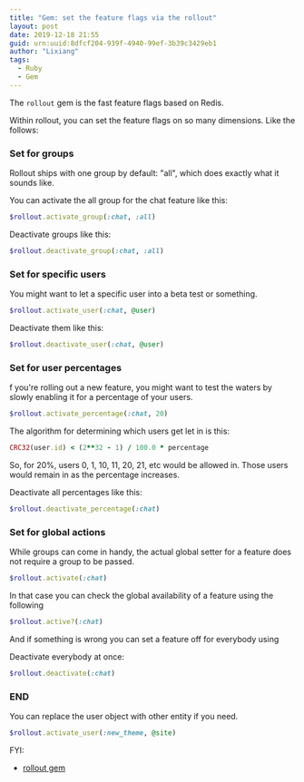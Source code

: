 ```yaml
---
title: "Gem: set the feature flags via the rollout"
layout: post
date: 2019-12-18 21:55
guid: urn:uuid:8dfcf204-939f-4940-99ef-3b39c3429eb1
author: "Lixiang"
tags:
  - Ruby
  - Gem
---
```


The `rollout` gem is the fast feature flags based on Redis.

Within rollout, you can set the feature flags on so many dimensions. Like the follows:

### Set for groups
Rollout ships with one group by default: "all", which does exactly what it sounds like.

You can activate the all group for the chat feature like this:

```ruby
$rollout.activate_group(:chat, :all)
```
Deactivate groups like this:

```ruby
$rollout.deactivate_group(:chat, :all)
```

### Set for specific users

You might want to let a specific user into a beta test or something.

```ruby
$rollout.activate_user(:chat, @user)
```

Deactivate them like this:

```ruby
$rollout.deactivate_user(:chat, @user)
```
### Set for user percentages

f you're rolling out a new feature, you might want to test the waters by slowly enabling it for a percentage of your users.

```ruby
$rollout.activate_percentage(:chat, 20)
```

The algorithm for determining which users get let in is this:

```ruby
CRC32(user.id) < (2**32 - 1) / 100.0 * percentage
```
So, for 20%, users 0, 1, 10, 11, 20, 21, etc would be allowed in. Those users would remain in as the percentage increases.

Deactivate all percentages like this:

```ruby
$rollout.deactivate_percentage(:chat)
```

### Set for global actions
While groups can come in handy, the actual global setter for a feature does not require a group to be passed.

```ruby
$rollout.activate(:chat)
```

In that case you can check the global availability of a feature using the following

```ruby
$rollout.active?(:chat)
```
And if something is wrong you can set a feature off for everybody using

Deactivate everybody at once:

```ruby
$rollout.deactivate(:chat)
```

### END
You can replace the user object with other entity if you need.

```ruby
$rollout.activate_user(:new_theme, @site)
```

FYI:

- [rollout gem](https://github.com/fetlife/rollout)
